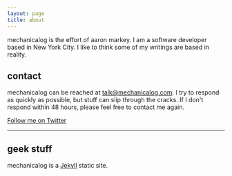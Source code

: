 ```yaml
---
layout: page
title: about
---
```


mechanicalog is the effort of aaron markey. I am a software developer based
in New York City. I like to think some of my writings are based in reality.

## contact

mechanicalog can be reached at <talk@mechanicalog.com>.
I try to respond as quickly as possible, but stuff can slip through
the cracks. If I don't respond within 48 hours, please feel free to
contact me again.

[Follow me on Twitter](https://twitter.com/mechanicamarkey)

---

## geek stuff

mechanicalog is a [Jekyll](https://jekyllrb.com/) static site.
